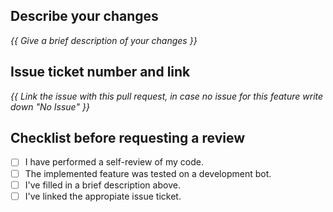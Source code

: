## Describe your changes

_{{ Give a brief description of your changes }}_

## Issue ticket number and link

_{{ Link the issue with this pull request, in case no issue for this feature write down "No Issue" }}_

## Checklist before requesting a review
- [ ] I have performed a self-review of my code.
- [ ] The implemented feature was tested on a development bot.
- [ ] I've filled in a brief description above.
- [ ] I've linked the appropiate issue ticket.
